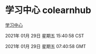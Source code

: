 # 学习中心 colearnhub
[学习中心](http://59.174.25.229:56308/colearnhub/)

2021年 01月 29日 星期五 15:40:58 CST

2021年 01月 29日 星期五 07:40:58 GMT
